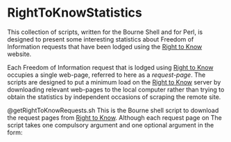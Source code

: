 # RightToKnowStatistics
This collection of scripts, written for the Bourne Shell and for Perl, is designed to present some interesting statistics about Freedom of Information requests that have been lodged using the [Right to Know](https://www.righttoknow.org.au) website.

Each Freedom of Information request that is lodged using [Right to Know](https://www.righttoknow.org.au) occupies a single web-page, referred to here as a *request-page*. The scripts are designed to put a minimum load on the [Right to Know](https://www.righttoknow.org.au) server by downloading relevant web-pages to the local computer rather than trying to obtain the statistics by independent occasions of scraping the remote site.

@getRightToKnowRequests.sh
This is the Bourne shell script to download the request pages from [Right to Know](https://www.righttoknow.org.au). Although each request page on 
The script takes one compulsory argument and one optional argument in the form:

